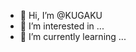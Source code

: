 - 👋 Hi, I’m @KUGAKU
- 👀 I’m interested in ...
- 🌱 I’m currently learning ...

<!---
KUGAKU/KUGAKU is a ✨ special ✨ repository because its `README.md` (this file) appears on your GitHub profile.
You can click the Preview link to take a look at your changes.
--->
